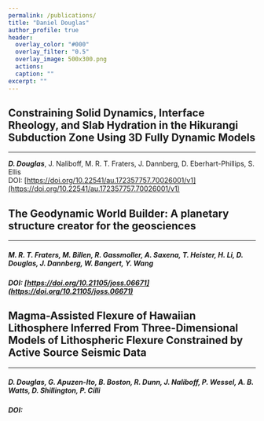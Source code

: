 ```yaml
---
permalink: /publications/
title: "Daniel Douglas"
author_profile: true
header:
  overlay_color: "#000"
  overlay_filter: "0.5"
  overlay_image: 500x300.png
  actions:
  caption: ""
excerpt: ""
---
```


## Constraining Solid Dynamics, Interface Rheology, and Slab Hydration in the Hikurangi Subduction Zone Using 3D Fully Dynamic Models
---
***D. Douglas***, J. Naliboff, M. R. T. Fraters, J. Dannberg, D. Eberhart-Phillips, S. Ellis <br>
DOI: [https://doi.org/10.22541/au.172357757.70026001/v1](https://doi.org/10.22541/au.172357757.70026001/v1) <br>


## The Geodynamic World Builder: A planetary structure creator for the geosciences
---
##### M. R. T. Fraters, M. Billen, R. Gassmoller, A. Saxena, T. Heister, H. Li, **D. Douglas**, J. Dannberg, W. Bangert, Y. Wang
##### DOI: [https://doi.org/10.21105/joss.06671](https://doi.org/10.21105/joss.06671)

## Magma-Assisted Flexure of Hawaiian Lithosphere Inferred From Three-Dimensional Models of Lithospheric Flexure Constrained by Active Source Seismic Data
---
##### **D. Douglas**, G. Apuzen-Ito, B. Boston, R. Dunn, J. Naliboff, P. Wessel, A. B. Watts, D. Shillington, P. Cilli
##### DOI: 
